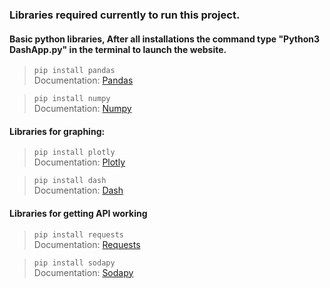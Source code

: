 ### Libraries required currently to run this project.  
#### Basic python libraries, After all installations the command type "Python3 DashApp.py" in the terminal to launch the website. 
>`pip install pandas`  
> Documentation: [Pandas](https://pandas.pydata.org/pandas-docs/stable/user_guide/index.html)

>`pip install numpy`  
> Documentation: [Numpy](https://numpy.org/doc/stable/user/index.html)

#### Libraries for graphing:
>`pip install plotly`  
> Documentation: [Plotly](https://plotly.com/python-api-reference/)

>`pip install dash`  
> Documentation: [Dash](https://dash.plotly.com/)

#### Libraries for getting API working
>`pip install requests`  
> Documentation: [Requests](https://requests.readthedocs.io/en/latest/)

>`pip install sodapy`  
> Documentation: [Sodapy](https://dev.socrata.com/)



